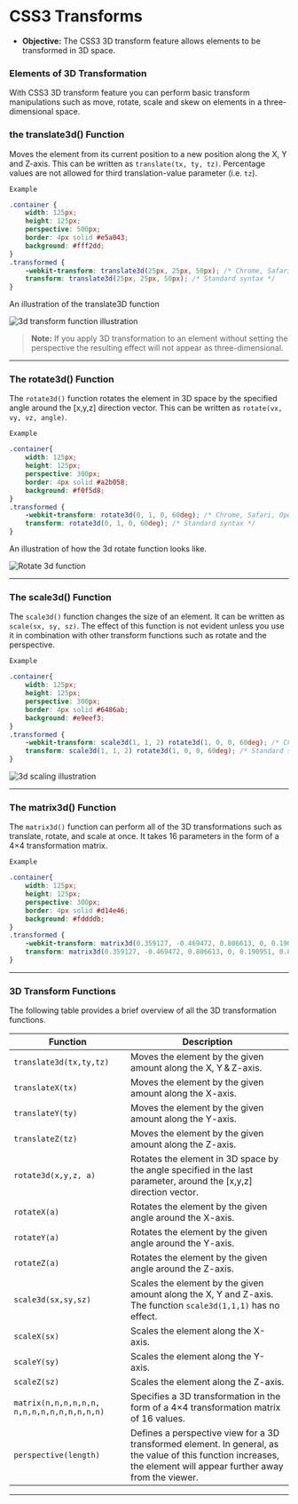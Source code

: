 # CSS3 Transforms
- **Objective:** The CSS3 3D transform feature allows elements to be transformed in 3D space.

### Elements of 3D Transformation
With CSS3 3D transform feature you can perform basic transform manipulations such as move, rotate, scale and skew on elements in a three-dimensional space.

### the translate3d() Function
Moves the element from its current position to a new position along the X, Y and Z-axis. This can be written as `translate(tx, ty, tz)`. Percentage values are not allowed for third translation-value parameter (i.e. `tz`).

`Example`
```css
.container {
    width: 125px;
    height: 125px;
    perspective: 500px;
    border: 4px solid #e5a043;
    background: #fff2dd;
}
.transformed {
    -webkit-transform: translate3d(25px, 25px, 50px); /* Chrome, Safari, Opera */
    transform: translate3d(25px, 25px, 50px); /* Standard syntax */
}
```
An illustration of the translate3D function

![3d transform function illustration](https://www.tutorialrepublic.com/lib/images/css3-3d-translation-illustration.png)

>**Note:** If you apply 3D transformation to an element without setting the perspective the resulting effect will not appear as three-dimensional.
---
### The rotate3d() Function
The `rotate3d()` function rotates the element in 3D space by the specified angle around the [x,y,z] direction vector. This can be written as `rotate(vx, vy, vz, angle)`.

`Example`
```css
.container{
    width: 125px;
    height: 125px;
    perspective: 300px;
    border: 4px solid #a2b058;
    background: #f0f5d8;
}
.transformed {
    -webkit-transform: rotate3d(0, 1, 0, 60deg); /* Chrome, Safari, Opera */
    transform: rotate3d(0, 1, 0, 60deg); /* Standard syntax */
}
```
An illustration of how the 3d rotate function looks like.

![Rotate 3d function ](https://www.tutorialrepublic.com/lib/images/css3-3d-rotation-illustration.png)

---
### The scale3d() Function
The `scale3d()` function changes the size of an element. It can be written as `scale(sx, sy, sz)`. The effect of this function is not evident unless you use it in combination with other transform functions such as rotate and the perspective.

`Example`
```css
.container{
    width: 125px;
    height: 125px;
    perspective: 300px;
    border: 4px solid #6486ab;
    background: #e9eef3;
}
.transformed {
    -webkit-transform: scale3d(1, 1, 2) rotate3d(1, 0, 0, 60deg); /* Chrome, Safari, Opera */
    transform: scale3d(1, 1, 2) rotate3d(1, 0, 0, 60deg); /* Standard syntax */
}
```
![3d scaling illustration](https://www.tutorialrepublic.com/lib/images/css3-3d-scale-illustration.png)

---
### The matrix3d() Function
The `matrix3d()` function can perform all of the 3D transformations such as translate, rotate, and scale at once. It takes 16 parameters in the form of a 4×4 transformation matrix.

`Example`
```css
.container{
    width: 125px;
    height: 125px;
    perspective: 300px;
    border: 4px solid #d14e46;
    background: #fddddb;
}
.transformed {
    -webkit-transform: matrix3d(0.359127, -0.469472, 0.806613, 0, 0.190951, 0.882948, 0.428884, 0, -0.913545, 0, 0.406737, 0, 0, 0, 0, 1); /* Chrome, Safari, Opera */
    transform: matrix3d(0.359127, -0.469472, 0.806613, 0, 0.190951, 0.882948, 0.428884, 0, -0.913545, 0, 0.406737, 0, 0, 0, 0, 1); /* Standard syntax */
}
```
---
### 3D Transform Functions
The following table provides a brief overview of all the 3D transformation functions.

| Function                                   | Description                                                                                                                                                         |
| ------------------------------------------ | ------------------------------------------------------------------------------------------------------------------------------------------------------------------- |
| `translate3d(tx,ty,tz)`                    | Moves the element by the given amount along the X, Y & Z-axis.                                                                                                      |
| `translateX(tx)`                           | Moves the element by the given amount along the X-axis.                                                                                                             |
| `translateY(ty)`                           | Moves the element by the given amount along the Y-axis.                                                                                                             |
| `translateZ(tz)`                           | Moves the element by the given amount along the Z-axis.                                                                                                             |
| `rotate3d(x,y,z, a)`                       | Rotates the element in 3D space by the angle specified in the last parameter, around the \[x,y,z\] direction vector.                                                |
| `rotateX(a)`                               | Rotates the element by the given angle around the X-axis.                                                                                                           |
| `rotateY(a)`                               | Rotates the element by the given angle around the Y-axis.                                                                                                           |
| `rotateZ(a)`                               | Rotates the element by the given angle around the Z-axis.                                                                                                           |
| `scale3d(sx,sy,sz)`                        | Scales the element by the given amount along the X, Y and Z-axis. The function `scale3d(1,1,1)` has no effect.                                                      |
| `scaleX(sx)`                               | Scales the element along the X-axis.                                                                                                                                |
| `scaleY(sy)`                               | Scales the element along the Y-axis.                                                                                                                                |
| `scaleZ(sz)`                               | Scales the element along the Z-axis.                                                                                                                                |
| `matrix(n,n,n,n,n,n, n,n,n,n,n,n,n,n,n,n)` | Specifies a 3D transformation in the form of a 4×4 transformation matrix of 16 values.                                                                              |
| `perspective(length)`                      | Defines a perspective view for a 3D transformed element. In general, as the value of this function increases, the element will appear further away from the viewer. |

---